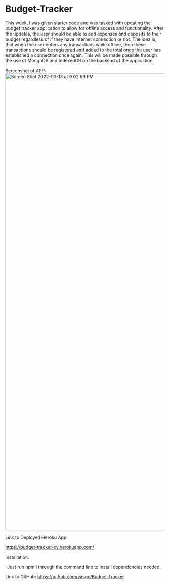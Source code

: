 # Budget-Tracker

This week, I was given starter code and was tasked with updating the budget tracker application to allow for offline access and functionality. After the updates, the user should be able to add expenses and deposits to their budget regardless of if they have internet connection or not. The idea is, that when the user enters any transactions while offline, then these transactions should be registered and added to the total once the user has established a connection once again. This will be made possible through the use of MongoDB and IndexedDB on the backend of the application.

Screenshot of APP:
<img width="1440" alt="Screen Shot 2022-03-13 at 9 02 59 PM" src="https://user-images.githubusercontent.com/90007988/158088598-e16ea4e8-f03b-44bb-afdb-c9aaead1ac31.png">




Link to Deployed Heroku App:

https://budget-tracker-cv.herokuapp.com/

Installation:

-Just run npm i through the command line to install dependencies needed.

Link to GitHub: https://github.com/vasqc/Budget-Tracker
